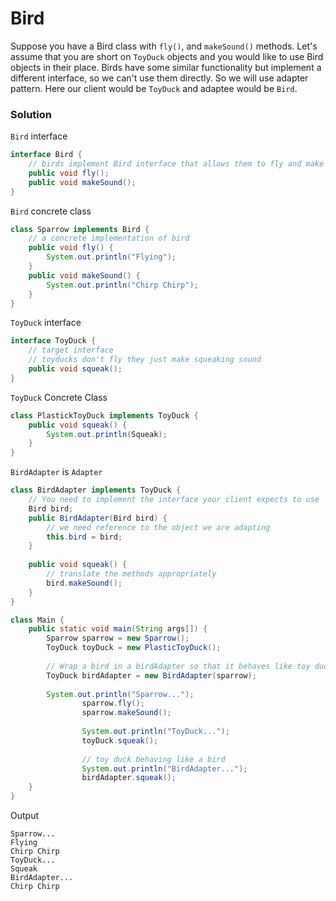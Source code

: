 # Bird

Suppose you have a Bird class with `fly()`, and `makeSound()` methods. Let's assume that you are short on `ToyDuck` objects and you would like to use Bird objects in their place. Birds have some similar functionality but implement a different interface, so we can't use them directly. So we will use adapter pattern. Here our client would be `ToyDuck` and adaptee would be `Bird`. 

### Solution

`Bird` interface

```java
interface Bird {
    // birds implement Bird interface that allows them to fly and make sounds adaptee interface
    public void fly();
    public void makeSound();
}
```

`Bird` concrete class

```java
class Sparrow implements Bird {
    // a concrete implementation of bird
    public void fly() {
        System.out.println("Flying");
    }
    public void makeSound() {
        System.out.println("Chirp Chirp");
    }
}
```

`ToyDuck` interface

```java
interface ToyDuck {
    // target interface
    // toyducks don't fly they just make squeaking sound
    public void squeak();
}
```

`ToyDuck` Concrete Class

```java
class PlastickToyDuck implements ToyDuck {
    public void squeak() {
        System.out.println(Squeak);
    }
}
```

`BirdAdapter` is `Adapter`

```java
class BirdAdapter implements ToyDuck {
    // You need to implement the interface your client expects to use 
    Bird bird;
    public BirdAdapter(Bird bird) {
        // we need reference to the object we are adapting
        this.bird = bird;
    }
    
    public void squeak() {
        // translate the methods appropriately
        bird.makeSound();
    }
}
```

```java
class Main {
    public static void main(String args[]) {
        Sparrow sparrow = new Sparrow();
        ToyDuck toyDuck = new PlasticToyDuck();
        
        // Wrap a bird in a birdAdapter so that it behaves like toy duck 
        ToyDuck birdAdapter = new BirdAdapter(sparrow);
        
        System.out.println("Sparrow..."); 
                sparrow.fly(); 
                sparrow.makeSound(); 
          
                System.out.println("ToyDuck..."); 
                toyDuck.squeak(); 
          
                // toy duck behaving like a bird  
                System.out.println("BirdAdapter..."); 
                birdAdapter.squeak(); 
    }
}
```

Output

```
Sparrow...
Flying
Chirp Chirp
ToyDuck...
Squeak
BirdAdapter...
Chirp Chirp
```
